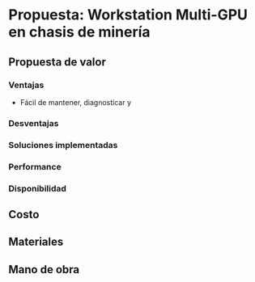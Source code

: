# Propuesta: Workstation Multi-GPU en chasis de minería
## Propuesta de valor

### Ventajas

- Fácil de mantener, diagnosticar y 

### Desventajas
### Soluciones implementadas
### Performance
### Disponibilidad
## Costo
## Materiales
## Mano de obra
